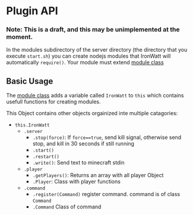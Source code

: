 # Plugin API

### Note: This is a draft, and this may be unimplemented at the moment.
In the modules subdirectory of the server directory (the directory that you execute `start.sh`) you can create
nodejs modules that IronWatt will automatically `require()`. Your module must extend [module class] 

## Basic Usage
The [module class] adds a variable called `IronWatt` to `this` which contains usefull functions for
creating modules.

This Object contains other objects orgainized inte multiple catagories:
- `this.IronWatt`
  - `.server`
    - `.stop(force)`: If `force==true`, send kill signal, otherwise send stop, and kill in 30 seconds if still running 
    - `.start()`
    - `.restart()`
    - `.write()`: Send text to minecraft stdin
  - `.player`
    - `.getPlayers()`: Returns an array with all player Object
    - `.Player`: Class with player functions
  - `.command`
    - `.register(Command)` register command. command is of class `Command`
    - `.Command` Class of command


[module class]: https://github.com/IronWatt/iron-watt/blob/src/module/module.js
